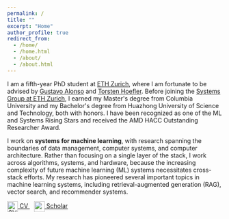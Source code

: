 ```yaml
---
permalink: /
title: ""
excerpt: "Home"
author_profile: true
redirect_from: 
  - /home/
  - /home.html
  - /about/
  - /about.html
---
```


<!-- Hi! My name is Wenqi Jiang.  -->
I am a fifth-year PhD student at [ETH Zurich](https://ethz.ch/), where I am fortunate to be advised by [Gustavo Alonso](https://people.inf.ethz.ch/alonso/) and [Torsten Hoefler](https://htor.inf.ethz.ch/). 
Before joining the [Systems Group at ETH Zurich](https://systems.ethz.ch/), I earned my Master's degree from Columbia University and my Bachelor's degree from Huazhong University of Science and Technology, both with honors. I have been recognized as one of the ML and Systems Rising Stars and received the AMD HACC Outstanding Researcher Award.

<!-- TODO: add links to those awards -->
<!-- https://mlcommons.org/2024/06/2024-mlc-rising-stars/ -->
<!-- https://www.amd-haccs.io/awards.html -->


<!-- My research centers around developing efficient <b>vector data systems on modern hardware</b>, an essential topic in today's <b>systems for machine learning</b>. -->

I work on <b>systems for machine learning</b>, with research spanning the boundaries of data management, computer systems, and computer architecture. Rather than focusing on a single layer of the stack, I work across algorithms, systems, and hardware, because the increasing complexity of future machine learning (ML) systems necessitates cross-stack efforts. My research has pioneered several important topics in machine learning systems, including retrieval-augmented generation (RAG), vector search, and recommender systems.

<!-- However, as Moore's Law fades, we can no longer rely on automatic performance gains from technology scaling.  -->
<!-- Consequently,  -->


<!-- In an era when Moore's Law no longer exists, improving data system efficiency often relies the development of cross-stack solutions that integrate algorithms, software systems, and underlying hardware.
<!-- Recently, I have built Post-Moore data systems for vector search, recommender systems, and spatial data processing. -->
<!-- Recently, I have built post-Moore data systems for large language models, vector databases, recommender systems, and spatial data processing. -->


<!-- [![CV](/Users/wenqi/home/wenqi.github.io/images/cv-icon.png)](https://wenqijiang.github.io/files/2024.7.6_Wenqi_Jiang_CV.pdf) [![Google Scholar](https://wenqijiang.github.io/images/wenqi.png)](https://scholar.google.com/citations?user=0gT0jzkAAAAJ&hl=en&oi=ao) -->


<!-- [<img src="https://wenqijiang.github.io/images/cv-icon.png" alt="CV" style="width: 30px; height: 30px;">](https://wenqijiang.github.io/files/2024.7.6_Wenqi_Jiang_CV.pdf) -->
<!-- [<img src="https://wenqijiang.github.io/images/google-scholar-icon.png" alt="Google Scholar" style="width: 30px; height: 30px;">](https://scholar.google.com/citations?user=0gT0jzkAAAAJ&hl=en&oi=ao) -->

<a href="https://wenqijiang.github.io/files/2024.11.28_Wenqi_Jiang_CV_2.pdf" title="Download CV" style="margin-right: 10px;">
    <img src="https://wenqijiang.github.io/images/cv-icon.png" alt="CV Icon" style="vertical-align: middle; width: 25px; height: 25px;">
    CV
</a>
<a href="https://scholar.google.com/citations?user=0gT0jzkAAAAJ&hl=en&oi=ao" title="scholar link">
    <img src="https://wenqijiang.github.io/images/google-scholar-icon.png" alt="scholar Icon" style="vertical-align: middle; width: 25px; height: 25px;">
    Scholar
</a>




<!-- Feel free to check out my [CV](https://wenqijiang.github.io/files/2023.6.17_Wenqi_Jiang_CV.pdf) to know more about me. -->

<!-- 

======
Like many other Jekyll-based GitHub Pages templates, academicpages makes you separate the website's content from its form. The content & metadata of your website are in structured markdown files, while various other files constitute the theme, specifying how to transform that content & metadata into HTML pages. You keep these various markdown (.md), YAML (.yml), HTML, and CSS files in a public GitHub repository. Each time you commit and push an update to the repository, the [GitHub pages](https://pages.github.com/) service creates static HTML pages based on these files, which are hosted on GitHub's servers free of charge.

Many of the features of dynamic content management systems (like Wordpress) can be achieved in this fashion, using a fraction of the computational resources and with far less vulnerability to hacking and DDoSing. You can also modify the theme to your heart's content without touching the content of your site. If you get to a point where you've broken something in Jekyll/HTML/CSS beyond repair, your markdown files describing your talks, publications, etc. are safe. You can rollback the changes or even delete the repository and start over -- just be sure to save the markdown files! Finally, you can also write scripts that process the structured data on the site, such as [this one](https://github.com/academicpages/academicpages.github.io/blob/master/talkmap.ipynb) that analyzes metadata in pages about talks to display [a map of every location you've given a talk](https://academicpages.github.io/talkmap.html).

Getting started
======
1. Register a GitHub account if you don't have one and confirm your e-mail (required!)
1. Fork [this repository](https://github.com/academicpages/academicpages.github.io) by clicking the "fork" button in the top right. 
1. Go to the repository's settings (rightmost item in the tabs that start with "Code", should be below "Unwatch"). Rename the repository "[your GitHub username].github.io", which will also be your website's URL.
1. Set site-wide configuration and create content & metadata (see below -- also see [this set of diffs](http://archive.is/3TPas) showing what files were changed to set up [an example site](https://getorg-testacct.github.io) for a user with the username "getorg-testacct")
1. Upload any files (like PDFs, .zip files, etc.) to the files/ directory. They will appear at https://[your GitHub username].github.io/files/example.pdf.  
1. Check status by going to the repository settings, in the "GitHub pages" section

Site-wide configuration
------
The main configuration file for the site is in the base directory in [_config.yml](https://github.com/academicpages/academicpages.github.io/blob/master/_config.yml), which defines the content in the sidebars and other site-wide features. You will need to replace the default variables with ones about yourself and your site's github repository. The configuration file for the top menu is in [_data/navigation.yml](https://github.com/academicpages/academicpages.github.io/blob/master/_data/navigation.yml). For example, if you don't have a portfolio or blog posts, you can remove those items from that navigation.yml file to remove them from the header. 

Create content & metadata
------
For site content, there is one markdown file for each type of content, which are stored in directories like _publications, _talks, _posts, _teaching, or _pages. For example, each talk is a markdown file in the [_talks directory](https://github.com/academicpages/academicpages.github.io/tree/master/_talks). At the top of each markdown file is structured data in YAML about the talk, which the theme will parse to do lots of cool stuff. The same structured data about a talk is used to generate the list of talks on the [Talks page](https://academicpages.github.io/talks), each [individual page](https://academicpages.github.io/talks/2012-03-01-talk-1) for specific talks, the talks section for the [CV page](https://academicpages.github.io/cv), and the [map of places you've given a talk](https://academicpages.github.io/talkmap.html) (if you run this [python file](https://github.com/academicpages/academicpages.github.io/blob/master/talkmap.py) or [Jupyter notebook](https://github.com/academicpages/academicpages.github.io/blob/master/talkmap.ipynb), which creates the HTML for the map based on the contents of the _talks directory).

**Markdown generator**

I have also created [a set of Jupyter notebooks](https://github.com/academicpages/academicpages.github.io/tree/master/markdown_generator
) that converts a CSV containing structured data about talks or presentations into individual markdown files that will be properly formatted for the academicpages template. The sample CSVs in that directory are the ones I used to create my own personal website at stuartgeiger.com. My usual workflow is that I keep a spreadsheet of my publications and talks, then run the code in these notebooks to generate the markdown files, then commit and push them to the GitHub repository.

How to edit your site's GitHub repository
------
Many people use a git client to create files on their local computer and then push them to GitHub's servers. If you are not familiar with git, you can directly edit these configuration and markdown files directly in the github.com interface. Navigate to a file (like [this one](https://github.com/academicpages/academicpages.github.io/blob/master/_talks/2012-03-01-talk-1.md) and click the pencil icon in the top right of the content preview (to the right of the "Raw | Blame | History" buttons). You can delete a file by clicking the trashcan icon to the right of the pencil icon. You can also create new files or upload files by navigating to a directory and clicking the "Create new file" or "Upload files" buttons. 

Example: editing a markdown file for a talk
![Editing a markdown file for a talk](/images/editing-talk.png)

For more info
------
More info about configuring academicpages can be found in [the guide](https://academicpages.github.io/markdown/). The [guides for the Minimal Mistakes theme](https://mmistakes.github.io/minimal-mistakes/docs/configuration/) (which this theme was forked from) might also be helpful.
 -->

